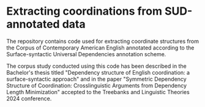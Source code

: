 # Extracting coordinations from SUD-annotated data

The repository contains code used for extracting coordinate structures from the Corpus of Contemporary American English annotated according to the Surface-syntactic Universal Dependencies annotation scheme.

The corpus study conducted using this code has been described in the Bachelor's thesis titled "Dependency structure of English coordination: a surface-syntactic approach" and in the paper "Symmetric Dependency Structure of Coordination: Crosslinguistic Arguments from Dependency Length Minimization" accepted to the Treebanks and Linguistic Theories 2024 conference.
